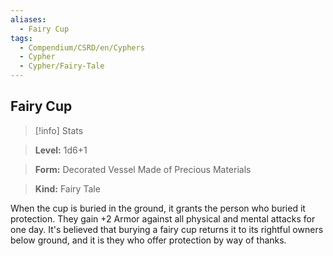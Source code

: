```yaml
---
aliases:
  - Fairy Cup
tags:
  - Compendium/CSRD/en/Cyphers
  - Cypher
  - Cypher/Fairy-Tale
---
```

  
    
## Fairy Cup    
>[!info] Stats    
> **Level:** 1d6+1    
> **Form:** Decorated Vessel Made of Precious Materials    
> **Kind:** Fairy Tale  
    
When the cup is buried in the ground, it grants the person who buried it protection. They gain +2 Armor against all physical and mental attacks for one day. It's believed that burying a fairy cup returns it to its rightful owners below ground, and it is they who offer protection by way of thanks.
